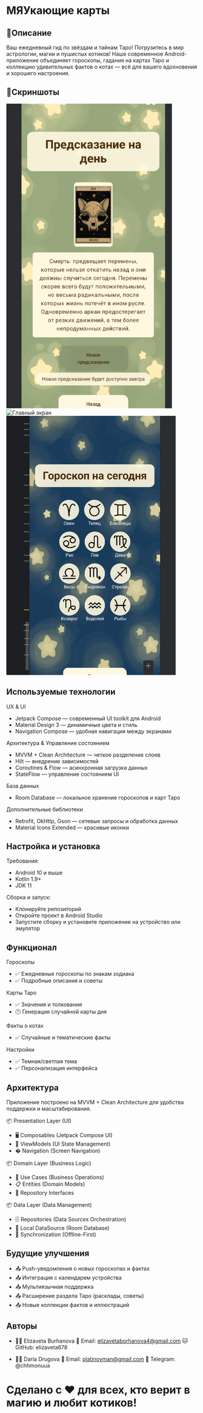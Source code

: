 # МЯУкающие карты
## 📱Описание
Ваш ежедневный гид по звёздам и тайнам Таро!
Погрузитесь в мир астрологии, магии и пушистых котиков!
Наше современное Android-приложение объединяет гороскопы, гадания на картах Таро и коллекцию удивительных фактов о котах — всё для вашего вдохновения и хорошего настроения.
## 📸Скриншоты
![Экран предсказание на день](Предсказание.png)
![Главный экран ](главноеменю.png)
![Экран гороскопа](Гороскоп.png)
## Используемые технологии
UX & UI
- Jetpack Compose — современный UI toolkit для Android
- Material Design 3 — динамичные цвета и стиль
- Navigation Compose — удобная навигация между экранами

Архитектура & Управление состоянием
- MVVM + Clean Architecture — четкое разделение слоев
- Hilt — внедрение зависимостей
- Coroutines & Flow — асинхронная загрузка данных
- StateFlow — управление состоянием UI

База данных
- Room Database — локальное хранение гороскопов и карт Таро

Дополнительные библиотеки
- Retrofit, OkHttp, Gson — сетевые запросы и обработка данных
- Material Icons Extended — красивые иконки

## Настройка и установка
Требования:
- Android 10 и выше
- Kotlin 1.9+
- JDK 11
  
Сборка и запуск:
- Клонируйте репозиторий
- Откройте проект в Android Studio
- Запустите сборку и установите приложение на устройство или эмулятор

## Функционал
Гороскопы
- ✅  Ежедневные гороскопы по знакам зодиака
- ✅  Подробные описания и советы

Карты Таро
- ✅  Значения и толкования
- 🕛  Генерация случайной карты дня

Факты о котах
- ✅ Случайные и тематические факты

Настройки
- ✅ Темная/светлая тема
- ✅ Персонализация интерфейса

## Архитектура
Приложение построено на MVVM + Clean Architecture для удобства поддержки и масштабирования.

📦 Presentation Layer (UI)
-  🖥️ Composables (Jetpack Compose UI)
-  🎯 ViewModels (UI State Management)
-   � Navigation (Screen Navigation)

📦 Domain Layer (Business Logic)
- 🎯 Use Cases (Business Operations)
-  📋 Entities (Domain Models)
-   🔌 Repository Interfaces

📦 Data Layer (Data Management)
- 🗄️ Repositories (Data Sources Orchestration)
- 💾 Local DataSource (Room Database)
- 🔄 Synchronization (Offline-First)

## Будущие улучшения
- 📤 Push-уведомления о новых гороскопах и фактах
- 📤 Интеграция с календарем устройства
-  📤 Мультиязычная поддержка
-  📤 Расширение раздела Таро (расклады, советы)
-  📤 Новые коллекции фактов и иллюстраций

## Авторы
- 👨‍💻 Elizaveta Burhanova
📧 Email: elizavetaborhanova4@gmail.com
🐱 GitHub: elizaveta678

- 👨‍💻 Daria Drugova
📧 Email: platinovman@gmail.com
📱 Telegram: @chhmonuua

# Сделано с ❤️ для всех, кто верит в магию и любит котиков!
